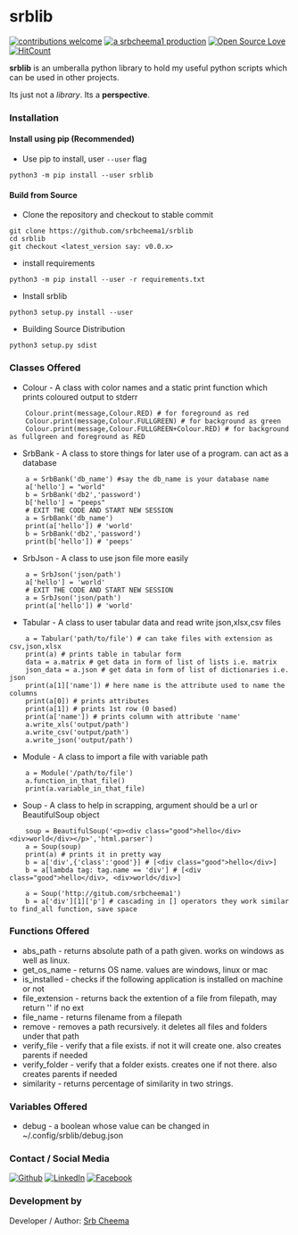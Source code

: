 # srblib

[![contributions welcome](https://img.shields.io/badge/contributions-welcome-brightgreen.svg?style=flat)](https://github.ocm/srbcheema1/srblib/issues)
[![a srbcheema1 production](https://img.shields.io/badge/-a%20srbcheema1%20production-blue.svg)](https://github.com/srbcheema1)
[![Open Source Love](https://badges.frapsoft.com/os/v1/open-source.png?v=103)](https://github.com/srbcheema1/srblib)
[![HitCount](http://hits.dwyl.io/srbcheema1/srblib.svg)](http://hits.dwyl.io/srbcheema1/srblib)

**srblib** is an umberalla python library to hold my useful python scripts which can be used in other projects.

Its just not a *library*. Its a **perspective**.


### Installation

#### Install using pip (Recommended)

- Use pip to install, user `--user` flag
```
python3 -m pip install --user srblib
```

#### Build from Source

- Clone the repository and checkout to stable commit
```
git clone https://github.com/srbcheema1/srblib
cd srblib
git checkout <latest_version say: v0.0.x>
```

- install requirements
```
python3 -m pip install --user -r requirements.txt
```
- Install srblib
```
python3 setup.py install --user
```
- Building Source Distribution
```
python3 setup.py sdist
```


### Classes Offered


- Colour - A class with color names and a static print function which prints coloured output to stderr
```
    Colour.print(message,Colour.RED) # for foreground as red
    Colour.print(message,Colour.FULLGREEN) # for background as green
    Colour.print(message,Colour.FULLGREEN+Colour.RED) # for background as fullgreen and foreground as RED
```
- SrbBank - A class to store things for later use of a program. can act as a database
```
    a = SrbBank('db_name') #say the db_name is your database name
    a['hello'] = "world"
    b = SrbBank('db2','password')
    b['hello'] = "peeps"
    # EXIT THE CODE AND START NEW SESSION
    a = SrbBank('db_name')
    print(a['hello']) # 'world'
    b = SrbBank('db2','password')
    print(b['hello']) # 'peeps'
```
- SrbJson - A class to use json file more easily
```
    a = SrbJson('json/path')
    a['hello'] = 'world'
    # EXIT THE CODE AND START NEW SESSION
    a = SrbJson('json/path')
    print(a['hello']) # 'world'
```
- Tabular - A class to user tabular data and read write json,xlsx,csv files
```
    a = Tabular('path/to/file') # can take files with extension as csv,json,xlsx
    print(a) # prints table in tabular form
    data = a.matrix # get data in form of list of lists i.e. matrix
    json_data = a.json # get data in form of list of dictionaries i.e. json
    print(a[1]['name']) # here name is the attribute used to name the columns
    print(a[0]) # prints attributes
    print(a[1]) # prints 1st row (0 based)
    print(a['name']) # prints column with attribute 'name'
    a.write_xls('output/path')
    a.write_csv('output/path')
    a.write_json('output/path')
```
- Module - A class to import a file with variable path
```
    a = Module('/path/to/file')
    a.function_in_that_file()
    print(a.variable_in_that_file)
```
- Soup - A class to help in scrapping, argument should be a url or BeautifulSoup object
```
    soup = BeautifulSoup('<p><div class="good">hello</div><div>world</div></p>','html.parser')
    a = Soup(soup)
    print(a) # prints it in pretty way
    b = a['div',{'class':'good'}] # [<div class="good">hello</div>]
    b = a[lambda tag: tag.name == 'div'] # [<div class="good">hello</div>, <div>world</div>]

    a = Soup('http://gitub.com/srbcheema1')
    b = a['div'][1]['p'] # cascading in [] operators they work similar to find_all function, save space
```

### Functions Offered

- abs_path - returns absolute path of a path given. works on windows as well as linux.
- get_os_name - returns OS name. values are windows, linux or mac
- is_installed - checks if the following application is installed on machine or not
- file_extension - returns back the extention of a file from filepath, may return '' if no ext
- file_name - returns filename from a filepath
- remove - removes a path recursively. it deletes all files and folders under that path
- verify_file - verify that a file exists. if not it will create one. also creates parents if needed
- verify_folder - verify that a folder exists. creates one if not there. also creates parents if needed
- similarity - returns percentage of similarity in two strings.


### Variables Offered

- debug - a boolean whose value can be changed in ~/.config/srblib/debug.json


### Contact / Social Media

[![Github](https://raw.githubusercontent.com/srbcheema1/CheemaFy/master/myPlugins/extra_things/png_images/social/github.png)](https://github.com/srbcheema1/)
[![LinkedIn](https://raw.githubusercontent.com/srbcheema1/CheemaFy/master/myPlugins/extra_things/png_images/social/linkedin-48x48.png)](https://www.linkedin.com/in/srbcheema1/)
[![Facebook](https://raw.githubusercontent.com/srbcheema1/CheemaFy/master/myPlugins/extra_things/png_images/social/fb.png)](https://www.facebook.com/srbcheema/)


### Development by

Developer / Author: [Srb Cheema](https://github.com/srbcheema1/)
